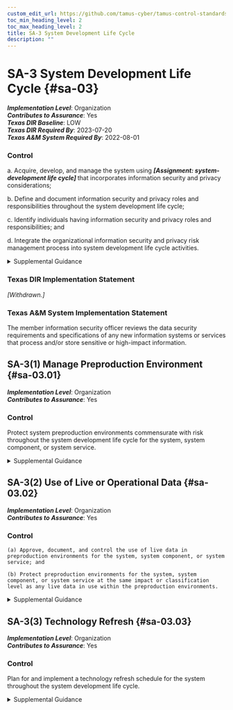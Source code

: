 ```yaml
---
custom_edit_url: https://github.com/tamus-cyber/tamus-control-standards/tree/main/content/tamus.edu/TAMUS_profile.xml
toc_min_heading_level: 2
toc_max_heading_level: 2
title: SA-3 System Development Life Cycle
description: ""
---
```


# SA-3 System Development Life Cycle {#sa-03}

_**Implementation Level**_: Organization\
_**Contributes to Assurance**_: Yes\
_**Texas DIR Baseline**_: LOW\
_**Texas DIR Required By**_: 2023-07-20\
_**Texas A&M System Required By**_: 2022-08-01

### Control

a. Acquire, develop, and manage the system using <strong title="sa-03_odp"> <em>[Assignment: system-development life cycle]</em> </strong> that incorporates information security and privacy considerations;

b. Define and document information security and privacy roles and responsibilities throughout the system development life cycle;

c. Identify individuals having information security and privacy roles and responsibilities; and

d. Integrate the organizational information security and privacy risk management process into system development life cycle activities.

<details>
  <summary>Supplemental Guidance</summary>

A system development life cycle process provides the foundation for the successful development, implementation, and operation of organizational systems. The integration of security and privacy considerations early in the system development life cycle is a foundational principle of systems security engineering and privacy engineering. To apply the required controls within the system development life cycle requires a basic understanding of information security and privacy, threats, vulnerabilities, adverse impacts, and risk to critical mission and business functions. The security engineering principles in <a xmlns="http://csrc.nist.gov/ns/oscal/1.0" href="#sa-8">SA-8</a> help individuals properly design, code, and test systems and system components. Organizations include qualified personnel (e.g., senior agency information security officers, senior agency officials for privacy, security and privacy architects, and security and privacy engineers) in system development life cycle processes to ensure that established security and privacy requirements are incorporated into organizational systems. Role-based security and privacy training programs can ensure that individuals with key security and privacy roles and responsibilities have the experience, skills, and expertise to conduct assigned system development life cycle activities.

</details>

### Texas DIR Implementation Statement

<prop xmlns="http://csrc.nist.gov/ns/oscal/1.0" name="status" value="withdrawn">
               <em>[Withdrawn.]</em>
            </prop>
         

### Texas A&M System Implementation Statement

The member information security officer reviews the data security requirements and specifications of any new information systems or services that process and/or store sensitive or high-impact information.

## SA-3(1) Manage Preproduction Environment {#sa-03.01}

_**Implementation Level**_: Organization\
_**Contributes to Assurance**_: Yes

### Control

Protect system preproduction environments commensurate with risk throughout the system development life cycle for the system, system component, or system service.

<details>
  <summary>Supplemental Guidance</summary>

The preproduction environment includes development, test, and integration environments. The program protection planning processes established by the Department of Defense are examples of managing the preproduction environment for defense contractors. Criticality analysis and the application of controls on developers also contribute to a more secure system development environment.

</details>

## SA-3(2) Use of Live or Operational Data {#sa-03.02}

_**Implementation Level**_: Organization\
_**Contributes to Assurance**_: Yes

### Control

    (a) Approve, document, and control the use of live data in preproduction environments for the system, system component, or system service; and

    (b) Protect preproduction environments for the system, system component, or system service at the same impact or classification level as any live data in use within the preproduction environments.

<details>
  <summary>Supplemental Guidance</summary>

Live data is also referred to as operational data. The use of live or operational data in preproduction (i.e., development, test, and integration) environments can result in significant risks to organizations. In addition, the use of personally identifiable information in testing, research, and training increases the risk of unauthorized disclosure or misuse of such information. Therefore, it is important for the organization to manage any additional risks that may result from the use of live or operational data. Organizations can minimize such risks by using test or dummy data during the design, development, and testing of systems, system components, and system services. Risk assessment techniques may be used to determine if the risk of using live or operational data is acceptable.

</details>

## SA-3(3) Technology Refresh {#sa-03.03}

_**Implementation Level**_: Organization\
_**Contributes to Assurance**_: Yes

### Control

Plan for and implement a technology refresh schedule for the system throughout the system development life cycle.

<details>
  <summary>Supplemental Guidance</summary>

Technology refresh planning may encompass hardware, software, firmware, processes, personnel skill sets, suppliers, service providers, and facilities. The use of obsolete or nearing obsolete technology may increase the security and privacy risks associated with unsupported components, counterfeit or repurposed components, components unable to implement security or privacy requirements, slow or inoperable components, components from untrusted sources, inadvertent personnel error, or increased complexity. Technology refreshes typically occur during the operations and maintenance stage of the system development life cycle.

</details>

